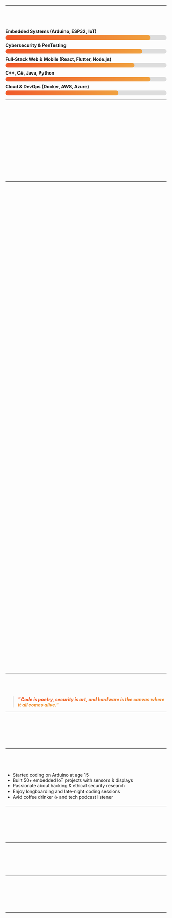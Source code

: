 <!-- 🌟 roger054's Epic Dev Profile README 🌟 -->

<style>
  /* Animate fade-in for main sections */
  h1, h2, h3, p, details {
    animation: fadeInUp 1s ease forwards;
    opacity: 0;
  }
  h1 { animation-delay: 0.2s; }
  h2 { animation-delay: 0.4s; }
  h3 { animation-delay: 0.6s; }
  p { animation-delay: 0.8s; }
  details { animation-delay: 1s; }

  @keyframes fadeInUp {
    0% { opacity: 0; transform: translateY(12px);}
    100% { opacity: 1; transform: translateY(0);}
  }

  /* Badge hover bounce */
  .badge-anim:hover {
    animation: bounce 0.7s ease forwards;
    cursor: pointer;
  }
  @keyframes bounce {
    0%, 100% { transform: translateY(0);}
    50% { transform: translateY(-10px);}
  }

  /* Skill bars */
  .skill-container {
    margin: 8px 0;
  }
  .skill-label {
    font-weight: 700;
    margin-bottom: 4px;
  }
  .skill-bar {
    height: 14px;
    border-radius: 7px;
    background: #ddd;
    overflow: hidden;
  }
  .skill-fill {
    height: 100%;
    border-radius: 7px;
    background: linear-gradient(90deg, #f1592a, #f0a13f);
    transition: width 1.5s ease;
  }
</style>

<h1 align="center" style="font-family: 'Segoe UI', Tahoma, Geneva, Verdana, sans-serif; color:#f1592a;">
  Hey, I'm Soheil Manna! <br> <sub><i>Cybersecurity & Embedded Dev Extraordinaire</i></sub>
</h1>

<p align="center" style="font-size: 18px; color:#555;">
  Crafting secure, efficient, and scalable solutions from microcontrollers to cloud.  
</p>

<p align="center">
  <!-- Animated badges with hover effect -->
  <img class="badge-anim" src="https://img.shields.io/badge/Python-3776AB?style=for-the-badge&logo=python&logoColor=white" alt="Python" />
  <img class="badge-anim" src="https://img.shields.io/badge/Arduino-00979D?style=for-the-badge&logo=arduino&logoColor=white" alt="Arduino" />
  <img class="badge-anim" src="https://img.shields.io/badge/ESP32-2C6BED?style=for-the-badge&logo=esp8266&logoColor=white" alt="ESP32" />
  <img class="badge-anim" src="https://img.shields.io/badge/C++-00599C?style=for-the-badge&logo=c%2B%2B&logoColor=white" alt="C++" />
  <img class="badge-anim" src="https://img.shields.io/badge/Java-007396?style=for-the-badge&logo=java&logoColor=white" alt="Java" />
  <img class="badge-anim" src="https://img.shields.io/badge/Node.js-339933?style=for-the-badge&logo=nodedotjs&logoColor=white" alt="Node.js" />
  <img class="badge-anim" src="https://img.shields.io/badge/React-61DAFB?style=for-the-badge&logo=react&logoColor=black" alt="React" />
  <img class="badge-anim" src="https://img.shields.io/badge/Docker-2496ED?style=for-the-badge&logo=docker&logoColor=white" alt="Docker" />
</p>

---

<h2>🔧 Skills at a Glance</h2>

<div class="skill-container">
  <div class="skill-label">Embedded Systems (Arduino, ESP32, IoT)</div>
  <div class="skill-bar"><div class="skill-fill" style="width: 90%"></div></div>
</div>

<div class="skill-container">
  <div class="skill-label">Cybersecurity & PenTesting</div>
  <div class="skill-bar"><div class="skill-fill" style="width: 85%"></div></div>
</div>

<div class="skill-container">
  <div class="skill-label">Full-Stack Web & Mobile (React, Flutter, Node.js)</div>
  <div class="skill-bar"><div class="skill-fill" style="width: 80%"></div></div>
</div>

<div class="skill-container">
  <div class="skill-label">C++, C#, Java, Python</div>
  <div class="skill-bar"><div class="skill-fill" style="width: 90%"></div></div>
</div>

<div class="skill-container">
  <div class="skill-label">Cloud & DevOps (Docker, AWS, Azure)</div>
  <div class="skill-bar"><div class="skill-fill" style="width: 70%"></div></div>
</div>

---

<h2>💡 Projects & Highlights</h2>

<details open>
<summary><strong>🔍 DeepDomain - Advanced Subdomain Enumeration Tool</strong></summary>

<p>
A powerful, open-source tool for recon & pentesting, combining DNS brute force, certificate transparency logs, API integration, and HTTP fingerprinting.  
Check it out: <a href="https://github.com/roger054/DeepDomain" target="_blank">GitHub Repo</a>  
</p>
</details>

<details>
<summary><strong>🔐 Red Team Cybersecurity Suite (In Progress)</strong></summary>
<p>Developing a collection of professional tools for penetration testing, vulnerability scanning, and red team automation. Stay tuned!</p>
</details>

<details>
<summary><strong>🌡️ IoT Weather Station with ESP32 & Arduino</strong></summary>
<p>Building a modular weather monitoring system with sensors and live dashboards. Perfect for smart home or remote monitoring.</p>
</details>

<details>
<summary><strong>🖥️ Portfolio & Website Development</strong></summary>
<p>Modern responsive websites and cross-platform apps built with React, Flutter, and Tailwind CSS. See <a href="https://coral-eland-948553.hostingersite.com/" target="_blank">My Portfolio</a>.</p>
</details>

---

<h2>📊 GitHub Stats & Contribution Snake</h2>

<p align="center">
  <img src="https://github-readme-stats.vercel.app/api?username=roger054&show_icons=true&theme=dark&hide_title=true" alt="GitHub Stats" width="360"/>
  <img src="https://github-readme-streak-stats.herokuapp.com/?user=roger054&theme=dark" alt="GitHub Streak" width="360"/>
</p>

<p align="center">
  <img src="https://github.com/roger054/roger054/blob/main/assets/github-contribution-grid-snake.svg" alt="Contribution Snake" width="700"/>
</p>

---

<h2>🚀 What Drives Me</h2>

> <i style="background:linear-gradient(45deg, #f1592a, #f0a13f); -webkit-background-clip: text; color: transparent; font-weight: 800;">
> "Code is poetry, security is art, and hardware is the canvas where it all comes alive."</i>

---

<h2>🌍 Connect with Me</h2>

<p align="center">
<a href="mailto:soheilmanna@proton.me" target="_blank"><img src="https://img.shields.io/badge/Email-D14836?style=for-the-badge&logo=gmail&logoColor=white" alt="Email" /></a>
<a href="https://linkedin.com/in/soheilmanna" target="_blank"><img src="https://img.shields.io/badge/LinkedIn-0077B5?style=for-the-badge&logo=linkedin&logoColor=white" alt="LinkedIn" /></a>
<a href="https://twitter.com/yourhandle" target="_blank"><img src="https://img.shields.io/badge/Twitter-1DA1F2?style=for-the-badge&logo=twitter&logoColor=white" alt="Twitter" /></a>
<a href="https://coral-eland-948553.hostingersite.com/" target="_blank"><img src="https://img.shields.io/badge/Portfolio-f1592a?style=for-the-badge&logo=about.me&logoColor=white" alt="Portfolio" /></a>
</p>

---

<h2>🧩 Fun Developer Facts</h2>

- Started coding on Arduino at age 15  
- Built 50+ embedded IoT projects with sensors & displays  
- Passionate about hacking & ethical security research  
- Enjoy longboarding and late-night coding sessions  
- Avid coffee drinker ☕ and tech podcast listener  

---

<h2>📈 Live Visitor Count</h2>

<p align="center">
  <img src="https://profile-counter.glitch.me/roger054/count.svg" alt="Visitor Count" />
</p>

---

<h2>🎯 Daily Dev Tips</h2>

<details>
  <summary>Click for Tips</summary>
  <ul>
    <li>Write clean, modular, and well-documented code</li>
    <li>Automate testing & deployment with CI/CD</li>
    <li>Use version control religiously</li>
    <li>Review pull requests carefully and give constructive feedback</li>
    <li>Stay curious & keep learning emerging tech</li>
    <li>Never ignore security best practices</li>
    <li>Contribute to open source & community projects</li>
  </ul>
</details>

---

<h2>🛠️ How to Use / Customize</h2>

<details>
<summary>Instructions</summary>
<p>
1. Fork this repo <br />
2. Update contact links, project descriptions, and skill bars<br />
3. Replace badges & images with your own<br />
4. Upload your own contribution snake SVG to <code>/assets</code><br />
5. Customize colors & animations as you want<br />
6. Commit & watch your profile shine!
</p>
</details>

---

<p align="center" style="font-size: 12px; color: gray;">
Crafted with ❤️ by Soheil Manna | roger054 - Last updated July 27, 2025
</p>
